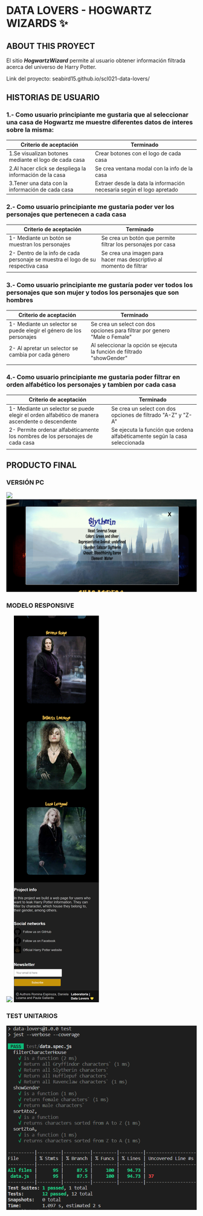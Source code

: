 # DATA LOVERS - HOGWARTZ WIZARDS :sparkles:

## ABOUT THIS PROYECT

El sitio **_HogwartzWizard_** permite al usuario obtener información filtrada acerca del universo de Harry Potter. 

Link del proyecto:
seabird15.github.io/scl021-data-lovers/

## HISTORIAS DE USUARIO 

### 1.- Como usuario principiante me gustaria que al seleccionar una casa de Hogwartz me muestre diferentes datos de interes sobre la misma:

| Criterio de aceptación                                  | Terminado                                                             |
|---------------------------------------------------------|-----------------------------------------------------------------------|
| 1.Se visualizan botones mediante el logo de cada casa   | Crear botones con el logo de cada casa                                |
| 2.Al hacer click se despliega la información de la casa | Se crea ventana modal con la info de la casa                          |
| 3.Tener una data con la información de cada casa        | Extraer desde la data la información necesaria según el logo apretado |   

### 2.- Como usuario principiante me gustaria poder ver los personajes que pertenecen a cada casa
| Criterio de aceptación                                                          | Terminado                                                           |   |   |   |
|---------------------------------------------------------------------------------|---------------------------------------------------------------------|---|---|---|
| 1- Mediante un botón se muestran los personajes                                 | Se crea un botón que permite filtrar los personajes por casa        |   |   |   |
| 2- Dentro de la info de cada personaje se muestra el logo de su respectiva casa | Se crea una imagen para hacer mas descriptivo al momento de filtrar |   |   |   |
|                                                                                 |                                                                     |   |   |   |

### 3.- Como usuario principiante me gustaría poder ver todos los personajes que son mujer y todos los personajes que son hombres
| Criterio de aceptación                                               | Terminado                                                                  |   |   |   |
|----------------------------------------------------------------------|----------------------------------------------------------------------------|---|---|---|
| 1- Mediante un selector se puede elegir el género de los personajes  | Se crea un select con dos opciones para filtrar por genero "Male o Female" |   
| 2- Al apretar un selector se cambia por cada género                  | Al seleccionar la opción se ejecuta la función de filtrado "showGender"    |   
|                                                                      |                                                                            |   

### 4.- Como usuario principiante me gustaria poder filtrar en orden alfabético los personajes y tambien por cada casa

| Criterio de aceptación                                                                         | Terminado                                                                   |
|------------------------------------------------------------------------------------------------|-----------------------------------------------------------------------------|
| 1- Mediante un selector se puede elegir el orden alfabético de manera ascendente o descendente | Se crea un select con dos opciones de filtrado "A-Z" y "Z-A"                |
| 2- Permite ordenar alfabéticamente los nombres de los personajes de cada casa                  | Se ejecuta la función que ordena alfabéticamente según la casa seleccionada |
|                                                                                                |                                                                             |
## PRODUCTO FINAL
### VERSIÓN PC
![](./src/image/capturaPantalla.png)
![](./src/image/capturaVentanaPC.png)

### MODELO RESPONSIVE


![](./src/image/capturaTelefono1.png)
![](./src/image/capturaTelefono2.png)


### TEST UNITARIOS
![](./src/image/tests.png)






